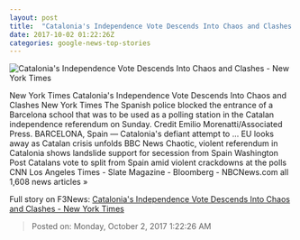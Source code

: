 ```yaml
---
layout: post
title:  "Catalonia's Independence Vote Descends Into Chaos and Clashes - New York Times"
date: 2017-10-02 01:22:26Z
categories: google-news-top-stories
---
```


![Catalonia's Independence Vote Descends Into Chaos and Clashes - New York Times](https://static01.nyt.com/images/2017/10/02/world/02catalonia5sub/02catalonia5sub-facebookJumbo.jpg)

New York Times Catalonia's Independence Vote Descends Into Chaos and Clashes New York Times The Spanish police blocked the entrance of a Barcelona school that was to be used as a polling station in the Catalan independence referendum on Sunday. Credit Emilio Morenatti/Associated Press. BARCELONA, Spain — Catalonia's defiant attempt to ... EU looks away as Catalan crisis unfolds BBC News Chaotic, violent referendum in Catalonia shows landslide support for secession from Spain Washington Post Catalans vote to split from Spain amid violent crackdowns at the polls CNN Los Angeles Times - Slate Magazine - Bloomberg - NBCNews.com all 1,608 news articles »


Full story on F3News: [Catalonia's Independence Vote Descends Into Chaos and Clashes - New York Times](http://www.f3nws.com/n/JEffPE)

> Posted on: Monday, October 2, 2017 1:22:26 AM

